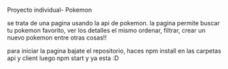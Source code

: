 Proyecto individual- Pokemon

se trata de una pagina usando la api de pokemon. la pagina permite buscar tu pokemon favorito, ver los detalles el mismo ordenar, filtrar, crear un nuevo pokemon entre otras cosas!!

para iniciar la pagina bajate el repositorio, haces npm install en las carpetas api y client luego npm start y ya esta :D
